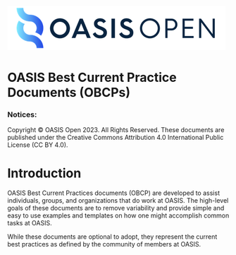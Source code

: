![OASIS](./OASIS-Logo.png)
---

# OASIS Best Current Practice Documents (OBCPs)


### Notices:

Copyright © OASIS Open 2023. All Rights Reserved. These documents are published
under the Creative Commons Attribution 4.0 International Public License (CC BY
4.0).

# Introduction

OASIS Best Current Practices documents (OBCP) are developed to assist
individuals, groups, and organizations that do work at OASIS. The high-level
goals of these documents are to remove variability and provide simple and easy
to use examples and templates on how one might accomplish common tasks at
OASIS.

While these documents are optional to adopt, they represent the current best
practices as defined by the community of members at OASIS.

